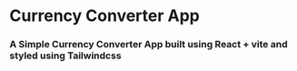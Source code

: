 # Currency Converter App

### A Simple Currency Converter App built using React + vite and styled using Tailwindcss
